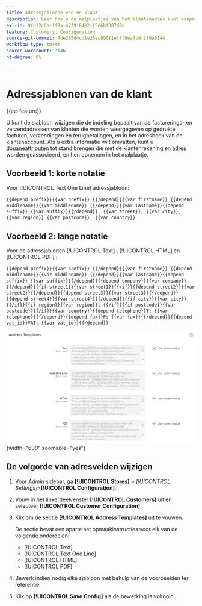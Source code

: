 ```yaml
---
title: Adressjablonen van de klant
description: Leer hoe u de malplaatjes van het klantenadres kunt aanpassen.
exl-id: 9fd32c0a-ff9a-47f9-84e2-f5d6bf307d8c
feature: Customers, Configuration
source-git-commit: 7de285d4cd1e25ec890f1efff9ea7bdf2f0a9144
workflow-type: tm+mt
source-wordcount: '146'
ht-degree: 0%

---
```


# Adressjablonen van de klant

{{ee-feature}}

U kunt de sjabloon wijzigen die de indeling bepaalt van de facturerings- en verzendadressen van klanten die worden weergegeven op gedrukte facturen, verzendingen en terugbetalingen, en in het adresboek van de klantenaccount. Als u extra informatie wilt omvatten, kunt u [ douaneattributen ](attribute-properties.md) tot stand brengen die met de klantenrekening en [ adres ](address-attributes.md) worden geassocieerd, en hen opnemen in het malplaatje.

## Voorbeeld 1: korte notatie

Voor [!UICONTROL Text One Line] adressjabloon:

```text
{{depend prefix}}{{var prefix}} {{/depend}}{{var firstname}} {{depend middlename}}{{var middlename}} {{/depend}}{{var lastname}}{{depend suffix}} {{var suffix}}{{/depend}}, {{var street}}, {{var city}}, {{var region}} {{var postcode}}, {{var country}}
```

## Voorbeeld 2: lange notatie

Voor de adressjablonen [!UICONTROL Text] , [!UICONTROL HTML] en [!UICONTROL PDF] :

```text
{{depend prefix}}{{var prefix}} {{/depend}}{{var firstname}} {{depend middlename}}{{var middlename}} {{/depend}}{{var lastname}}{{depend suffix}} {{var suffix}}{{/depend}}{{depend company}}{{var company}}{{/depend}}{{if street1}}{{var street1}}{{/if}}{{depend street2}}{{var street2}}{{/depend}}{{depend street3}}{{var street3}}{{/depend}}{{depend street4}}{{var street4}}{{/depend}}{{if city}}{{var city}},  {{/if}}{{if region}}{{var region}}, {{/if}}{{if postcode}}{{var postcode}}{{/if}}{{var country}}{{depend telephone}}T: {{var telephone}}{{/depend}}{{depend fax}}F: {{var fax}}{{/depend}}{{depend vat_id}}VAT: {{var vat_id}}{{/depend}}
```

![ het adresmalplaatjes van de Klant ](../configuration-reference/customers/assets/customer-configuration-address-templates.png){width="600" zoomable="yes"}

## De volgorde van adresvelden wijzigen

1. Voor _Admin_ sidebar, ga **[!UICONTROL Stores]** > _[!UICONTROL Settings]_>**[!UICONTROL Configuration]**.

1. Vouw in het linkerdeelvenster **[!UICONTROL Customers]** uit en selecteer **[!UICONTROL Customer Configuration]** .

1. Klik om de sectie **[!UICONTROL Address Templates]** uit te vouwen.

   De sectie bevat een aparte set opmaakinstructies voor elk van de volgende onderdelen:

   - [!UICONTROL Text]
   - [!UICONTROL Text One Line]
   - [!UICONTROL HTML]
   - [!UICONTROL PDF]

1. Bewerk indien nodig elke sjabloon met behulp van de voorbeelden ter referentie.

1. Klik op **[!UICONTROL Save Config]** als de bewerking is voltooid.
